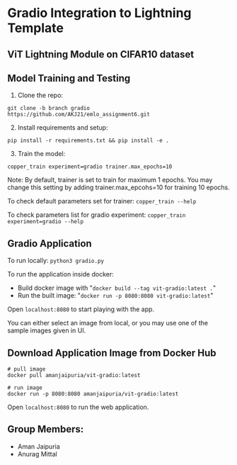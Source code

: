 # Gradio Integration to Lightning Template

## ViT Lightning Module on CIFAR10 dataset

## Model Training and Testing

1. Clone the repo:
```
git clone -b branch gradio https://github.com/AKJ21/emlo_assignment6.git
```
2. Install requirements and setup:
```
pip install -r requirements.txt && pip install -e .
```
3. Train the model:
```
copper_train experiment=gradio trainer.max_epochs=10
```
Note: By default, trainer is set to train for maximum 1 epochs. You may change this setting by adding trainer.max_epcohs=10 for training 10 epochs.

To check default parameters set for trainer:
`copper_train --help`

To check parameters list for gradio experiment:
`copper_train experiment=gradio --help`

## Gradio Application

To run locally:
`python3 gradio.py`

To run the application inside docker:
- Build docker image with "`docker build --tag vit-gradio:latest .`"
- Run the built image: "`docker run -p 8080:8080 vit-gradio:latest`"

Open `localhost:8080` to start playing with the app.

You can either select an image from local, or you may use one of the sample images given in UI.

## Download Application Image from Docker Hub
```
# pull image
docker pull amanjaipuria/vit-gradio:latest

# run image
docker run -p 8080:8080 amanjaipuria/vit-gradio:latest
```
Open `localhost:8080` to run the web application.

## Group Members:
- Aman Jaipuria
- Anurag Mittal